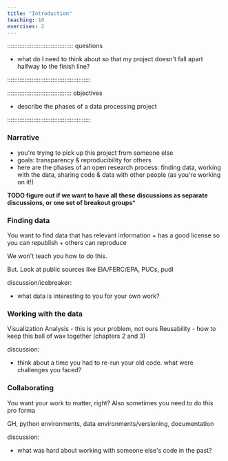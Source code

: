 ```yaml
---
title: "Introduction"
teaching: 10
exercises: 2
---
```


:::::::::::::::::::::::::::::::::::::: questions

* what do I need to think about so that my project doesn't fall apart halfway to the finish line?

::::::::::::::::::::::::::::::::::::::::::::::::

::::::::::::::::::::::::::::::::::::: objectives

* describe the phases of a data processing project

::::::::::::::::::::::::::::::::::::::::::::::::

### Narrative

* you're trying to pick up this project from someone else
* goals: transparency & reproducibility for others
* here are the phases of an open research process: finding data, working with the data, sharing code & data with other people (as you're working on it!)

**TODO figure out if we want to have all these discussions as separate discussions, or one set of breakout groups***

### Finding data

You want to find data that has relevant information + has a good license so you can republish + others can reproduce

We won't teach you how to do this.

But. Look at public sources like EIA/FERC/EPA, PUCs, pudl

discussion/icebreaker:
* what data is interesting to you for your own work?

### Working with the data

Visualization
Analysis - this is your problem, not ours
Reusability - how to keep this ball of wax together
(chapters 2 and 3)

discussion:

* think about a time you had to re-run your old code. what were challenges you faced?

### Collaborating

You want your work to matter, right? Also sometimes you need to do this pro forma

GH, python environments, data environments/versioning, documentation

discussion:

* what was hard about working with someone else's code in the past?